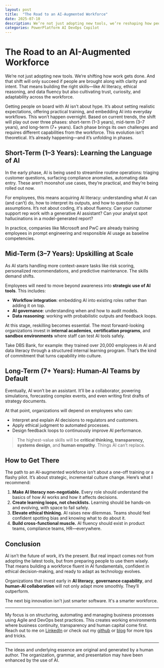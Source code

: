 ```yaml
---
layout: post
title:  "The Road to an AI-Augmented Workforce"
date: 2025-07-10
description: We’re not just adopting new tools, we’re reshaping how people work. As AI shifts from buzzword to infrastructure, the pressure is growing on organizations to adapt. But the real transformation won’t come from software updates. It’ll come from people building the right skills to work with AI, not against it.
categories: PowerPlatform AI DevOps Copilot
---
```


# The Road to an AI-Augmented Workforce

We’re not just adopting new tools. We’re shifting how work gets done. And that shift will only succeed if people are brought along with clarity and intent. That means building the right skills—like AI literacy, ethical reasoning, and data fluency but also cultivating trust, curiosity, and adaptability across the workforce.

Getting people on board with AI isn’t about hype. It’s about setting realistic expectations, offering practical training, and embedding AI into everyday workflows. This won’t happen overnight. Based on current trends, the shift will play out over three phases: short-term (1–3 years), mid-term (3–7 years), and long-term (7+ years). Each phase brings its own challenges and requires different capabilities from the workforce. This evolution isn’t theoretical. It’s already happening—and it’s unfolding in phases.

## Short-Term (1–3 Years): Learning the Language of AI

In the early phase, AI is being used to streamline routine operations: triaging customer questions, surfacing compliance anomalies, automating data entry. These aren’t moonshot use cases, they’re practical, and they’re being rolled out now.

For employees, this means acquiring AI literacy: understanding what AI can (and can’t) do, how to interpret its outputs, and how to question its assumptions. It’s not about coding, it's about fluency. Can your customer support rep work with a generative AI assistant? Can your analyst spot hallucinations in a model-generated report?

In practice, companies like Microsoft and PwC are already training employees in prompt engineering and responsible AI usage as baseline competencies.

## Mid-Term (3–7 Years): Upskilling at Scale

As AI starts handling more context-aware tasks like risk scoring, personalized recommendations, and predictive maintenance. The skills demand shifts.

Employees will need to move beyond awareness into **strategic use of AI tools**. This includes:

- **Workflow integration**: embedding AI into existing roles rather than adding it on top.  
- **AI governance**: understanding when and how to audit models.  
- **Data reasoning**: working with probabilistic outputs and feedback loops.

At this stage, reskilling becomes essential. The most forward-looking organizations invest in **internal academies**, **certification programs**, and **sandbox environments** where staff can test AI tools safely.

Take DBS Bank, for example: they trained over 20,000 employees in AI and data literacy through a structured internal learning program. That’s the kind of commitment that turns capability into culture.

## Long-Term (7+ Years): Human-AI Teams by Default

Eventually, AI won’t be an assistant. It’ll be a collaborator, powering simulations, forecasting complex events, and even writing first drafts of strategy documents.

At that point, organizations will depend on employees who can:

- Interpret and explain AI decisions to regulators and customers.  
- Apply ethical judgment to automated processes.  
- Design feedback loops to continuously improve AI performance.

> The highest-value skills will be **critical thinking, transparency, systems design**, and **human empathy**. Things AI can’t replace.

## How to Get There

The path to an AI-augmented workforce isn’t about a one-off training or a flashy pilot. It’s about strategic, incremental culture change. Here’s what I recommend:

1. **Make AI literacy non-negotiable.** Every role should understand the basics of how AI works and how it affects decisions.
2. **Create learning loops, not checklists.** Learning should be hands-on and evolving, with space to fail safely.
3. **Elevate ethical thinking.** AI raises new dilemmas. Teams should feel confident spotting bias and knowing what to do about it.
4. **Build cross-functional muscle.** AI fluency should exist in product teams, compliance teams, HR—everywhere.

## Conclusion

AI isn’t the future of work, it’s the present. But real impact comes not from adopting the latest tools, but from preparing people to use them wisely. That means building a workforce fluent in AI fundamentals, confident in ethical decision-making, and ready to adapt as technology evolves.

Organizations that invest early in **AI literacy**, **governance capability**, and **human-AI collaboration** will not only adapt more smoothly. They’ll outperform.

The next big innovation isn't just smarter software. It's a smarter workforce.

----
My focus is on structuring, automating and managing business processes using Agile and DevOps best practices. This creates working environments where business continuity, transparency and human capital come first. Reach out to me on [LinkedIn](https://www.linkedin.com/in/dennisvanaelst) or check out my [github](https://github.com/dva81) or [blog](https://www.dennisvanaelst.net/) for more tips and tricks.

----
The ideas and underlying essence are original and generated by a human author. The organization, grammar, and presentation may have been enhanced by the use of AI.

